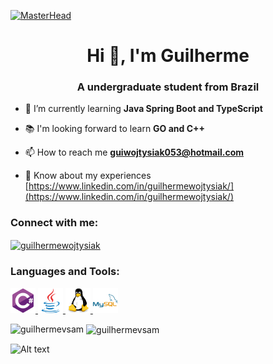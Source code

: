 [![MasterHead](https://www.gamerfocus.co/wp-content/uploads/2021/08/Berserk.jpg)](https://github.com/GuilhermeVSam)


<h1 align="center">Hi 👋, I'm Guilherme</h1>
<h3 align="center">A undergraduate student from Brazil</h3>

- 🌱 I’m currently learning **Java Spring Boot and TypeScript**

- 📚 I'm looking forward to learn **GO and C++**

- 📫 How to reach me **guiwojtysiak053@hotmail.com**

- 📄 Know about my experiences [https://www.linkedin.com/in/guilhermewojtysiak/](https://www.linkedin.com/in/guilhermewojtysiak/)

<h3 align="left">Connect with me:</h3>
<p align="left">
<a href="https://linkedin.com/in/guilhermewojtysiak" target="blank"><img align="center" src="https://raw.githubusercontent.com/rahuldkjain/github-profile-readme-generator/master/src/images/icons/Social/linked-in-alt.svg" alt="guilhermewojtysiak" height="30" width="40" /></a>
</p>

<h3 align="left">Languages and Tools:</h3>
<p align="left"> <a href="https://dotnet.microsoft.com/pt-br/languages/csharp" target="_blank" rel="noreferrer"> <img src="https://raw.githubusercontent.com/devicons/devicon/master/icons/csharp/csharp-original.svg" alt="csharp" width="40" height="40"/> </a> <a href="https://www.java.com" target="_blank" rel="noreferrer"> <img src="https://raw.githubusercontent.com/devicons/devicon/master/icons/java/java-original.svg" alt="java" width="40" height="40"/> </a> <a href="https://www.linux.org/" target="_blank" rel="noreferrer"> <img src="https://raw.githubusercontent.com/devicons/devicon/master/icons/linux/linux-original.svg" alt="linux" width="40" height="40"/> <a href="https://www.mysql.com/"> <img src="https://github.com/devicons/devicon/blob/master/icons/mysql/mysql-original-wordmark.svg" alt="MySQL" width="40" height="40"/></a></p>

<p><img align="left" src="https://github-readme-stats.vercel.app/api/top-langs?username=guilhermevsam&show_icons=true&locale=en&layout=compact" alt="guilhermevsam" /></p>

<p>&nbsp;<img align="center" src="https://github-readme-stats.vercel.app/api?username=guilhermevsam&show_icons=true&locale=en&theme=synthwave" alt="guilhermevsam" /></p>

![Alt text](https://spotify-recently-played-readme.vercel.app/api?user=yr5zymtxongxp6josnvyxdchz)
